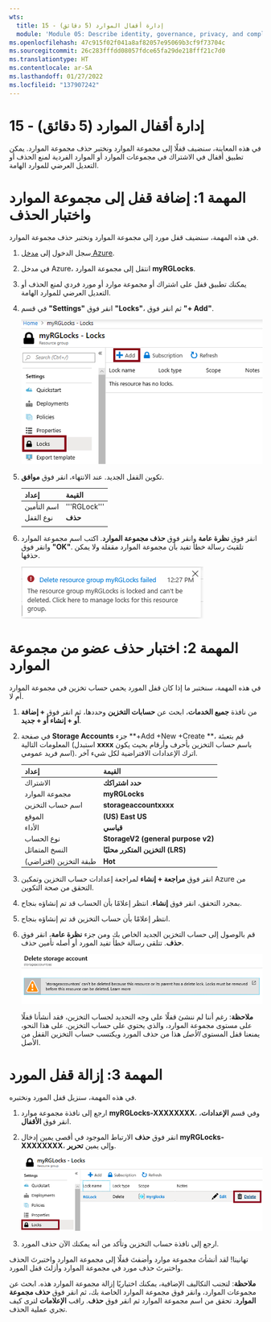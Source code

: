 ```yaml
---
wts:
  title: 15 - إدارة أقفال الموارد (5 دقائق)
  module: 'Module 05: Describe identity, governance, privacy, and compliance features'
ms.openlocfilehash: 47c915f02f041a8af82057e95069b3cf9f73704c
ms.sourcegitcommit: 26c283fffdd08057fdce65fa29de218fff21c7d0
ms.translationtype: HT
ms.contentlocale: ar-SA
ms.lasthandoff: 01/27/2022
ms.locfileid: "137907242"
---
```

# <a name="15---manage-resource-locks-5-min"></a>15 - إدارة أقفال الموارد (5 دقائق)

في هذه المعاينة، سنضيف قفلًا إلى مجموعة الموارد ونختبر حذف مجموعة الموارد. يمكن تطبيق أقفال في الاشتراك في مجموعات الموارد أو الموارد الفردية لمنع الحذف أو التعديل العرضي للموارد الهامة.  


# <a name="task-1--add-a-lock-to-the-resource-group-and-test-deletion"></a>المهمة 1:  إضافة قفل إلى مجموعة الموارد واختبار الحذف

في هذه المهمة، سنضيف قفل مورد إلى مجموعة الموارد ونختبر حذف مجموعة الموارد. 

1. سجل الدخول إلى [مدخل Azure](https://portal.azure.com).

2. في مدخل Azure، انتقل إلى مجموعة الموارد **myRGLocks**.

3. يمكنك تطبيق قفل على اشتراك أو مجموعة موارد أو مورد فردي لمنع الحذف أو التعديل العرضي للموارد الهامة. 

4. في قسم **"Settings"** انقر فوق **"Locks"**، ثم انقر فوق **"+ Add"**. 

    ![لقطة شاشة لمجموعة موارد myRGLocks مع عرض جزء الأقفال.](../images/1601.png)

5. تكوين القفل الجديد. عند الانتهاء، انقر فوق **موافق**. 

    | إعداد | القيمة |
    | -- | -- |
    | اسم التأمين | '''RGLock''' |
    | نوع القفل | **حذف** |
    | | |

6. انقر فوق **نظرة عامة** وانقر فوق **حذف مجموعة الموارد**. اكتب اسم مجموعة الموارد وانقر فوق **"OK"**. تلقيتَ رسالة خطأ تفيد بأن مجموعة الموارد مقفلة ولا يمكن حذفها.

    ![لقطة شاشة لفشل أقفال الحذف.](../images/1602.png)

# <a name="task-2-test-deleting-a-member-of-the-resource-group"></a>المهمة 2: اختبار حذف عضو من مجموعة الموارد

في هذه المهمة، سنختبر ما إذا كان قفل المورد يحمي حساب تخزين في مجموعة الموارد أم لا. 

1. من نافذة **جميع الخدمات**، ابحث عن **حسابات التخزين** وحددها، ثم انقر فوق **+ إضافة أو + إنشاء أو + جديد**. 

2. في صفحة **Storage Accounts** جزء **+Add +New +Create **، قم بتعبئة المعلومات التالية (استبدل **xxxx** باسم حساب التخزين بأحرف وأرقام بحيث يكون اسم فريد عمومي). اترك الإعدادات الافتراضية لكل شيء آخر.

    | إعداد | القيمة | 
    | --- | --- |
    | الاشتراك | **حدد اشتراكك** |
    | مجموعة الموارد | **myRGLocks** |
    | اسم حساب التخزين | **storageaccountxxxx** |
    | ‏‏الموقع | **(US) East US**  |
    | الأداء | **قياسي** |
    | نوع الحساب | **StorageV2 (general purpose v2)** |
    | النسخ المتماثل | **التخزين المتكرر محليًا (LRS)** |
    | طبقة التخزين (افتراضي) | **Hot** |
   

3. انقر فوق **مراجعة + إنشاء** لمراجعة إعدادات حساب التخزين وتمكين Azure من التحقق من صحة التكوين. 

4. بمجرد التحقق، انقر فوق **إنشاء**. انتظر إعلامًا بأن الحساب قد تم إنشاؤه بنجاح. 

5.  انتظر إعلامًا بأن حساب التخزين قد تم إنشاؤه بنجاح. 

6. قم بالوصول إلى حساب التخزين الجديد الخاص بك ومن جزء **نظرة عامة**، انقر فوق **حذف**. تتلقى رسالة خطأ تفيد المورد أو أصله تأمين حذف. 

    ![لقطة شاشة لخطأ حذف حساب التخزين.](../images/1603.png)

    **ملاحظة**: رغم أننا لم ننشئ قفلًا على وجه التحديد لحساب التخزين، فقد أنشأنا قفلًا على مستوى مجموعة الموارد، والذي يحتوي على حساب التخزين. على هذا النحو، يمنعنا قفل المستوى *الأصل* هذا من حذف المورد ويكتسب حساب التخزين القفل من الأصل.

# <a name="task-3-remove-the-resource-lock"></a>المهمة 3: إزالة قفل المورد

في هذه المهمة، سنزيل قفل المورد ونختبره. 

1. ارجع إلى نافذة مجموعة موارد **myRGLocks-XXXXXXXX**، وفي قسم **الإعدادات**، انقر فوق **الأقفال**.
    
2. انقر فوق **حذف** الارتباط الموجود في أقصى يمين إدخال **myRGLocks-XXXXXXXX**، وإلى يمين **تحرير**.

    ![لقطة شاشة للقفل مع تمييز ارتباط الحذف.](../images/1604.png)

3. ارجع إلى نافذة حساب التخزين وتأكد من أنه يمكنك الآن حذف المورد.

تهانينا! لقد أنشأتَ مجموعة موارد وأضفتَ قفلًا إلى مجموعة الموارد واختبرتَ الحذف واختبرتَ حذف مورد في مجموعة الموارد وأزلتَ قفل المورد. 

**ملاحظة**: لتجنب التكاليف الإضافية، يمكنك اختياريًا إزالة مجموعة الموارد هذه. ابحث عن مجموعات الموارد، وانقر فوق مجموعة الموارد الخاصة بك، ثم انقر فوق **حذف مجموعة الموارد**. تحقق من اسم مجموعة الموارد ثم انقر فوق **حذف**. راقب **الإعلامات** لترى كيف تجري عملية الحذف.
